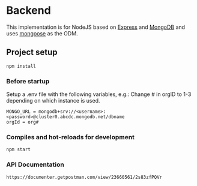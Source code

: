 # Backend

This implementation is for NodeJS based on [Express](https://expressjs.com/) and [MongoDB](https://www.mongodb.com/) and uses [mongoose](https://mongoosejs.com/) as the ODM.

## Project setup
```
npm install
```

### Before startup 
Setup a .env file with the following variables, e.g.: Change # in orgID to 1-3 depending on which instance is used.

```
MONGO_URL = mongodb+srv://<username>:<password>@cluster0.abcdc.mongodb.net/dbname
orgId = org# 
```

### Compiles and hot-reloads for development
```
npm start
```
### API Documentation
```
https://documenter.getpostman.com/view/23660561/2s83zfPQVr

